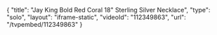 {
    "title": "Jay King Bold Red Coral 18\" Sterling Silver Necklace",
    "type": "solo",
    "layout": "iframe-static",
    "videoId": "112349863",
    "url": "\/tvpembed\/112349863"
}